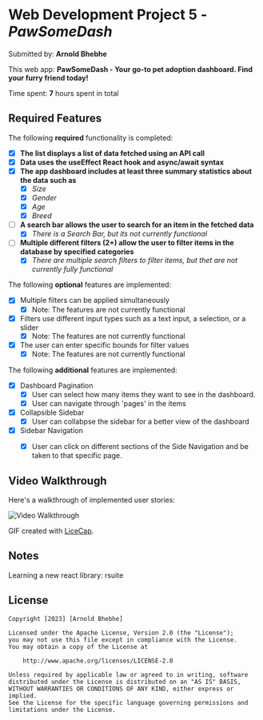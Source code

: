 # Web Development Project 5 - *PawSomeDash*

Submitted by: **Arnold Bhebhe**

This web app: **PawSomeDash - Your go-to pet adoption dashboard. Find your furry friend today!**

Time spent: **7** hours spent in total

## Required Features

The following **required** functionality is completed:

- [x] **The list displays a list of data fetched using an API call**
- [x] **Data uses the useEffect React hook and async/await syntax**
- [x] **The app dashboard includes at least three summary statistics about the data such as**
  - [x] *Size*
  - [x] *Gender*
  - [x] *Age*
  - [x] *Breed*
- [ ] **A search bar allows the user to search for an item in the fetched data**
  - [x] *There is a Search Bar, but its not currently functional*
- [ ] **Multiple different filters (2+) allow the user to filter items in the database by specified categories**
  - [x] *There are multiple search filters to filter items, but thet are not currently fully functional*

The following **optional** features are implemented:

- [x] Multiple filters can be applied simultaneously
  - [x] Note: The features are not currently functional
- [x] Filters use different input types such as a text input, a selection, or a slider
  - [x] Note: The features are not currently functional
- [x] The user can enter specific bounds for filter values
  - [x] Note: The features are not currently functional

The following **additional** features are implemented:

* [x] Dashboard Pagination
  * [x] User can select how many items they want to see in the dashboard.
  * [x] User can navigate through 'pages' in the items
* [x] Collapsible Sidebar
  * [x] User can collabpse the sidebar for a better view of the dashboard
* [x] Sidebar Navigation
  * [x] User can click on different sections of the Side Navigation and be taken to that specific page.


## Video Walkthrough

Here's a walkthrough of implemented user stories:

<img src='https://github.com/SirArnoldB/PawSomeDash/blob/main/PawSomeDash/PawSomeDash.gif' title='Video Walkthrough' width='' alt='Video Walkthrough' />

<!-- GIF tool you used! -->

GIF created with [LiceCap](http://www.cockos.com/licecap/).


## Notes

Learning a new react library: rsuite

## License

    Copyright [2023] [Arnold Bhebhe]

    Licensed under the Apache License, Version 2.0 (the "License");
    you may not use this file except in compliance with the License.
    You may obtain a copy of the License at

        http://www.apache.org/licenses/LICENSE-2.0

    Unless required by applicable law or agreed to in writing, software
    distributed under the License is distributed on an "AS IS" BASIS,
    WITHOUT WARRANTIES OR CONDITIONS OF ANY KIND, either express or implied.
    See the License for the specific language governing permissions and
    limitations under the License.
